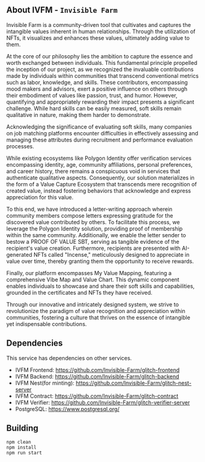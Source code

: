 ## About IVFM  - `Invisible Farm`
Invisible Farm is a community-driven tool that cultivates and captures the intangible values inherent in human relationships. Through the utilization of NFTs, it visualizes and enhances these values, ultimately adding value to them.

At the core of our philosophy lies the ambition to capture the essence and worth exchanged between individuals. This fundamental principle propelled the inception of our project, as we recognized the invaluable contributions made by individuals within communities that transcend conventional metrics such as labor, knowledge, and skills. These contributors, encompassing mood makers and advisors, exert a positive influence on others through their embodiment of values like passion, trust, and humor. However, quantifying and appropriately rewarding their impact presents a significant challenge. While hard skills can be easily measured, soft skills remain qualitative in nature, making them harder to demonstrate.

Acknowledging the significance of evaluating soft skills, many companies on job matching platforms encounter difficulties in effectively assessing and managing these attributes during recruitment and performance evaluation processes.

While existing ecosystems like Polygon Identity offer verification services encompassing identity, age, community affiliations, personal preferences, and career history, there remains a conspicuous void in services that authenticate qualitative aspects. Consequently, our solution materializes in the form of a Value Capture Ecosystem that transcends mere recognition of created value, instead fostering behaviors that acknowledge and express appreciation for this value.

To this end, we have introduced a letter-writing approach wherein community members compose letters expressing gratitude for the discovered value contributed by others. To facilitate this process, we leverage the Polygon Identity solution, providing proof of membership within the same community. Additionally, we enable the letter sender to bestow a PROOF OF VALUE SBT, serving as tangible evidence of the recipient's value creation. Furthermore, recipients are presented with AI-generated NFTs called "Incense," meticulously designed to appreciate in value over time, thereby granting them the opportunity to receive rewards.

Finally, our platform encompasses My Value Mapping, featuring a comprehensive Vibe Map and Value Chart. This dynamic component enables individuals to showcase and share their soft skills and capabilities, grounded in the certificates and NFTs they have received.

Through our innovative and intricately designed system, we strive to revolutionize the paradigm of value recognition and appreciation within communities, fostering a culture that thrives on the essence of intangible yet indispensable contributions.



Dependencies
------------
This service has dependencies on other services.
- IVFM Frontend: https://github.com/Invisible-Farm/glitch-frontend
- IVFM Backend: https://github.com/Invisible-Farm/glitch-backend
- IVFM Nest(for minting): https://github.com/Invisible-Farm/glitch-nest-server
- IVFM Contract: https://github.com/Invisible-Farm/glitch-contract
- IVFM Verifier: https://github.com/Invisible-Farm/glitch-verifier-server
- PostgreSQL: https://www.postgresql.org/

Building
--------
	npm clean
	npm install
    npm run start

